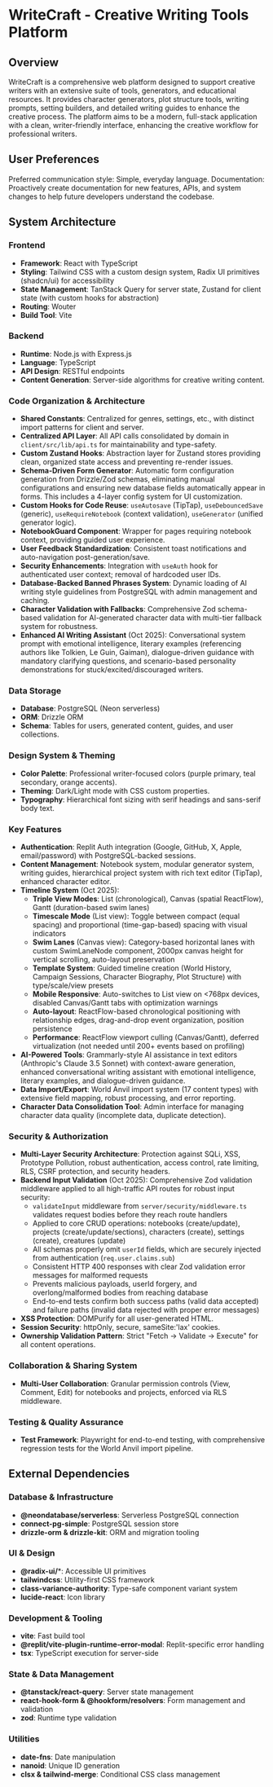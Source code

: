 # WriteCraft - Creative Writing Tools Platform

## Overview

WriteCraft is a comprehensive web platform designed to support creative writers with an extensive suite of tools, generators, and educational resources. It provides character generators, plot structure tools, writing prompts, setting builders, and detailed writing guides to enhance the creative process. The platform aims to be a modern, full-stack application with a clean, writer-friendly interface, enhancing the creative workflow for professional writers.

## User Preferences

Preferred communication style: Simple, everyday language.
Documentation: Proactively create documentation for new features, APIs, and system changes to help future developers understand the codebase.

## System Architecture

### Frontend
- **Framework**: React with TypeScript
- **Styling**: Tailwind CSS with a custom design system, Radix UI primitives (shadcn/ui) for accessibility
- **State Management**: TanStack Query for server state, Zustand for client state (with custom hooks for abstraction)
- **Routing**: Wouter
- **Build Tool**: Vite

### Backend
- **Runtime**: Node.js with Express.js
- **Language**: TypeScript
- **API Design**: RESTful endpoints
- **Content Generation**: Server-side algorithms for creative writing content.

### Code Organization & Architecture
- **Shared Constants**: Centralized for genres, settings, etc., with distinct import patterns for client and server.
- **Centralized API Layer**: All API calls consolidated by domain in `client/src/lib/api.ts` for maintainability and type-safety.
- **Custom Zustand Hooks**: Abstraction layer for Zustand stores providing clean, organized state access and preventing re-render issues.
- **Schema-Driven Form Generator**: Automatic form configuration generation from Drizzle/Zod schemas, eliminating manual configurations and ensuring new database fields automatically appear in forms. This includes a 4-layer config system for UI customization.
- **Custom Hooks for Code Reuse**: `useAutosave` (TipTap), `useDebouncedSave` (generic), `useRequireNotebook` (context validation), `useGenerator` (unified generator logic).
- **NotebookGuard Component**: Wrapper for pages requiring notebook context, providing guided user experience.
- **User Feedback Standardization**: Consistent toast notifications and auto-navigation post-generation/save.
- **Security Enhancements**: Integration with `useAuth` hook for authenticated user context; removal of hardcoded user IDs.
- **Database-Backed Banned Phrases System**: Dynamic loading of AI writing style guidelines from PostgreSQL with admin management and caching.
- **Character Validation with Fallbacks**: Comprehensive Zod schema-based validation for AI-generated character data with multi-tier fallback system for robustness.
- **Enhanced AI Writing Assistant** (Oct 2025): Conversational system prompt with emotional intelligence, literary examples (referencing authors like Tolkien, Le Guin, Gaiman), dialogue-driven guidance with mandatory clarifying questions, and scenario-based personality demonstrations for stuck/excited/discouraged writers.

### Data Storage
- **Database**: PostgreSQL (Neon serverless)
- **ORM**: Drizzle ORM
- **Schema**: Tables for users, generated content, guides, and user collections.

### Design System & Theming
- **Color Palette**: Professional writer-focused colors (purple primary, teal secondary, orange accents).
- **Theming**: Dark/Light mode with CSS custom properties.
- **Typography**: Hierarchical font sizing with serif headings and sans-serif body text.

### Key Features
- **Authentication**: Replit Auth integration (Google, GitHub, X, Apple, email/password) with PostgreSQL-backed sessions.
- **Content Management**: Notebook system, modular generator system, writing guides, hierarchical project system with rich text editor (TipTap), enhanced character editor.
- **Timeline System** (Oct 2025): 
  - **Triple View Modes**: List (chronological), Canvas (spatial ReactFlow), Gantt (duration-based swim lanes)
  - **Timescale Mode** (List view): Toggle between compact (equal spacing) and proportional (time-gap-based) spacing with visual indicators
  - **Swim Lanes** (Canvas view): Category-based horizontal lanes with custom SwimLaneNode component, 2000px canvas height for vertical scrolling, auto-layout preservation
  - **Template System**: Guided timeline creation (World History, Campaign Sessions, Character Biography, Plot Structure) with type/scale/view presets
  - **Mobile Responsive**: Auto-switches to List view on <768px devices, disabled Canvas/Gantt tabs with optimization warnings
  - **Auto-layout**: ReactFlow-based chronological positioning with relationship edges, drag-and-drop event organization, position persistence
  - **Performance**: ReactFlow viewport culling (Canvas/Gantt), deferred virtualization (not needed until 200+ events based on profiling)
- **AI-Powered Tools**: Grammarly-style AI assistance in text editors (Anthropic's Claude 3.5 Sonnet) with context-aware generation, enhanced conversational writing assistant with emotional intelligence, literary examples, and dialogue-driven guidance.
- **Data Import/Export**: World Anvil import system (17 content types) with extensive field mapping, robust processing, and error reporting.
- **Character Data Consolidation Tool**: Admin interface for managing character data quality (incomplete data, duplicate detection).

### Security & Authorization
- **Multi-Layer Security Architecture**: Protection against SQLi, XSS, Prototype Pollution, robust authentication, access control, rate limiting, RLS, CSRF protection, and security headers.
- **Backend Input Validation** (Oct 2025): Comprehensive Zod validation middleware applied to all high-traffic API routes for robust input security:
  - `validateInput` middleware from `server/security/middleware.ts` validates request bodies before they reach route handlers
  - Applied to core CRUD operations: notebooks (create/update), projects (create/update/sections), characters (create), settings (create), creatures (update)
  - All schemas properly omit `userId` fields, which are securely injected from authentication (`req.user.claims.sub`)
  - Consistent HTTP 400 responses with clear Zod validation error messages for malformed requests
  - Prevents malicious payloads, userId forgery, and overlong/malformed bodies from reaching database
  - End-to-end tests confirm both success paths (valid data accepted) and failure paths (invalid data rejected with proper error messages)
- **XSS Protection**: DOMPurify for all user-generated HTML.
- **Session Security**: httpOnly, secure, sameSite:'lax' cookies.
- **Ownership Validation Pattern**: Strict "Fetch → Validate → Execute" for all content operations.

### Collaboration & Sharing System
- **Multi-User Collaboration**: Granular permission controls (View, Comment, Edit) for notebooks and projects, enforced via RLS middleware.

### Testing & Quality Assurance
- **Test Framework**: Playwright for end-to-end testing, with comprehensive regression tests for the World Anvil import pipeline.

## External Dependencies

### Database & Infrastructure
- **@neondatabase/serverless**: Serverless PostgreSQL connection
- **connect-pg-simple**: PostgreSQL session store
- **drizzle-orm & drizzle-kit**: ORM and migration tooling

### UI & Design
- **@radix-ui/***: Accessible UI primitives
- **tailwindcss**: Utility-first CSS framework
- **class-variance-authority**: Type-safe component variant system
- **lucide-react**: Icon library

### Development & Tooling
- **vite**: Fast build tool
- **@replit/vite-plugin-runtime-error-modal**: Replit-specific error handling
- **tsx**: TypeScript execution for server-side

### State & Data Management
- **@tanstack/react-query**: Server state management
- **react-hook-form & @hookform/resolvers**: Form management and validation
- **zod**: Runtime type validation

### Utilities
- **date-fns**: Date manipulation
- **nanoid**: Unique ID generation
- **clsx & tailwind-merge**: Conditional CSS class management